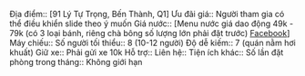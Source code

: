Địa điểm:: [91 Lý Tự Trọng, Bến Thành, Q1]
Ưu đãi giá:: Người tham gia có thể điều khiển slide theo ý muốn
Giá nước:: [Menu nước giá dao động 49k - 79k (có 3 loại bánh, riêng chà bông số lượng lớn phải đặt trước) [Facebook](https://www.facebook.com/media/set/?set=a.123483453762526&type=3)]
Máy chiếu:: 
Số người tối thiểu:: 8 (10-12 người)
Độ dễ kiếm:: 7 (quán nằm hơi khuất)
Giữ xe:: Phải gửi xe 10k
Hỗ trợ:: 
Liên hệ:: 
Tiện ích khác:: 
Số lần đặt phòng trong tháng:: Không giới hạn
